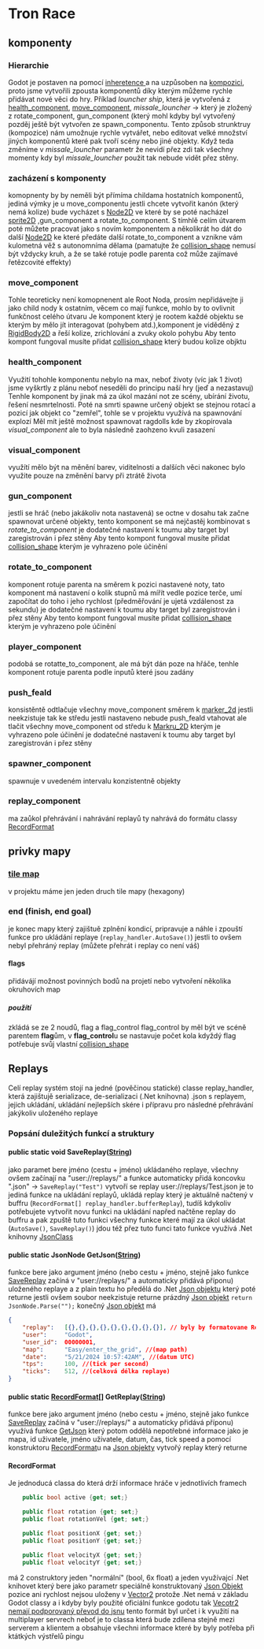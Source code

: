 # Tron Race
## komponenty
### Hierarchie
Godot je postaven na pomocí [inheretence ](https://docs.godotengine.org/en/latest/contributing/development/core_and_modules/inheritance_class_tree.html) a na uzpůsoben na [kompozici](https://docs.godotengine.org/en/latest/getting_started/introduction/godot_design_philosophy.html), proto jsme vytvořili zpousta komponentů díky kterým můžeme rychle přidávat nové věci do hry.
Příklad  *louncher ship*, která je vytvořená z [health_component](###health_component), [move_component](###move_component), *missale_louncher* -> který je zložený z rotate_component, gun_component (který mohl kdyby byl vytvořený pozděj ještě být vytvořen ze spawn_componentu.
Tento způsob strunktruy (kompozice) nám umožnuje rychle vytvářet, nebo editovat velké množství jiných komponentů které pak tvoří scény nebo jiné objekty.
Když teda změníme v *missale_louncher* parametr že nevidí přez zdi tak všechny momenty kdy byl *missale_louncher* použit tak nebude vidět přez stěny.
### zacházení s komponenty
komopnenty by by neměli být přímíma childama hostatních komponentů, jediná výmky je u move_componentu
jestli chcete vytvořit kanón (který nemá kolize) bude vycházet s [Node2D](https://docs.godotengine.org/en/4.1/classes/class_node2d.html) ve které by se poté nacházel [sprite2D]() ,gun_component a rotate_to_component.
S tímhlě celím útvarem poté můžete pracovat jako s novím komponentem a několikrát ho dát do další [Node2D](https://docs.godotengine.org/en/4.1/classes/class_node2d.html) ke které předáte další rotate_to_component a vznikne vám kulometná věž s autonomníma dělama (pamatujte že [collision_shape](https://docs.godotengine.org/en/4.0/tutorials/physics/collision_shapes_2d.html) nemusí být vždycky kruh, a že se také rotuje podle parenta což může zajímavé řetězcovité effekty)
### move_component
Tohle teoreticky není komopnenent ale Root Noda, prosím nepřidávejte ji jako child nody k ostatním, věcem co mají funkce, mohlo by to ovlivnit funkčnost celého útvaru
Je komponent který je rootem každé objektu se kterým by mělo jít interagovat (pohybem atd.),komponent je viděděný z [RigidBody2D](https://docs.godotengine.org/en/4.0/classes/class_rigidbody2d.html) a řeší kolize, zrichlování a zvuky okolo pohybu
Aby tento kompont fungoval musíte přidat [collision_shape](https://docs.godotengine.org/en/4.0/tutorials/physics/collision_shapes_2d.html) který budou kolize objktu
### health_component
Využití tohohle komponentu nebylo na max, neboť životy (víc jak 1 život) jsme vyškrtly z plánu neboť neseděli do principu naší hry (jeď a nezastavuj)
Tenhle komponent by jinak má za úkol mazání not ze scény, ubírání životu, řešení nesmrtelnosti.
Poté na smrti spawne určený objekt se stejnou rotací a pozicí jak objekt co "zemřel", tohle se v projektu využívá na spawnování explozí
Měl mít ještě možnost spawnovat ragdolls kde by zkopírovala *visual_component* ale to byla následně zaohzeno kvuli zasazení
### visual_component
využítí mělo být na měnění barev, viditelnosti a dalších věci
nakonec bylo využite pouze na změnění barvy při ztrátě života
### gun_component
jestli se hráč (nebo jakákoliv nota nastavená) se octne v dosahu tak začne spawnovat určené objekty, tento komponent se má nejčastěj kombinovat s *rotate_to_component*
je dodatečné nastavení k toumu aby target byl zaregistrován i přez stěny
Aby tento kompont fungoval musíte přidat [collision_shape](https://docs.godotengine.org/en/4.0/tutorials/physics/collision_shapes_2d.html) kterým je vyhrazeno pole účinění
### rotate_to_component
komponent rotuje parenta na směrem k pozici nastavené noty, tato komponent má nastavení o kolik stupnů má mířít vedle pozice terče, umí započítat do toho i jeho rychlost (předměřování  je ujetá vzdálenost za sekundu)
je dodatečné nastavení k toumu aby target byl zaregistrován i přez stěny
Aby tento kompont fungoval musíte přidat [collision_shape](https://docs.godotengine.org/en/4.0/tutorials/physics/collision_shapes_2d.html) kterým je vyhrazeno pole účinění
### player_component
podobá se rotatte_to_component, ale má být dán poze na hřáče, tenhle komponent rotuje parenta podle inputů které jsou zadány
### push_feald
konsistěntě odtlačuje všechny move_component směrem k [marker_2d](https://docs.godotengine.org/en/stable/classes/class_marker2d.html) jestli neekzistuje tak ke středu
jestli nastaveno nebude push_feald vtahovat ale tlačit všechny move_component od středu k [Markru_2D](https://docs.godotengine.org/en/stable/classes/class_marker2d.html) kterým je vyhrazeno pole účinění
je dodatečné nastavení k toumu aby target byl zaregistrován i přez stěny
### spawner_component
spawnuje v uvedeném intervalu konzistentně objekty
### replay_component
ma zaůkol přehrávání i nahrávání replayů ty nahrává do formátu classy [RecordFormat](####RecordFormat)
## privky mapy
### [tile map](https://docs.godotengine.org/en/3.5/tutorials/2d/using_tilemaps.html)
v projektu máme jen jeden druch tile mapy (hexagony) 

### end (finish, end goal)
je konec mapy který zajištuě zplnění kondicí, pripravuje a náhle i  zpouští funkce pro ukládání replaye (``replay_handler.AutoSave()``) jestli to ovšem nebyl přehráný replay (můžete přehrát i replay co není váš)
#### flags
přidávájí možnost povinných bodů na projetí nebo vytvoření několika okruhovích map
##### použítí
zkládá se ze 2 noudů, flag a flag_control
flag_control by měl být ve scéně parentem **flag**ům, v **flag_control**u se nastavuje počet kola
kdyždý flag potřebuje svůj vlastní [collision_shape](https://docs.godotengine.org/en/4.0/tutorials/physics/collision_shapes_2d.html)
## Replays
Celí replay systém stojí na jedné (pověčinou statické) classe replay_handler, která zajištujě serializace, de-serializaci (.Net knihovna) .json s replayem, jejich ukládání, ukládání nejlepších skére i přípravu pro následné přehrávání jakýkoliv uloženého replaye
### Popsání duležitých funkcí a struktury
#### public static void SaveReplay([String](https://docs.godotengine.org/en/stable/classes/class_string.html))
jako paramet bere jméno (cestu + jméno) ukládaného replaye, všechny ovšem začínají na "user://replays/" a funkce automaticky přidá koncovku ".json" -> ``SaveReplay("Test")`` vytvoří se replay user://replays/Test.json
je to jediná funkce na ukládání replayů, ukládá replay který je aktuálně načtený v buffru (``RecordFormat[] replay_handler.bufferReplay``), tudíš kdykoliv potřebujete vytvořit novu funkci na ukládání napřed načtěne replay do buffru a pak zpuště tuto funkci
všechny funkce které mají za úkol ukládat (``AutoSave()``, ``SaveReplay()``) jdou též přez tuto funci
tato funkce využívá .Net knihovny [JsonClass](https://learn.microsoft.com/en-us/dotnet/api/system.text.json.nodes.jsonobject?view=net-8.0)
#### public static JsonNode GetJson([String](https://docs.godotengine.org/en/stable/classes/class_string.html))
funkce bere jako argument jméno (nebo cestu + jméno, stejně jako funkce [SaveReplay](####SaveReplay) začíná v "user://replays/" a  automaticky přidává příponu) uloženého replaye a z plain textu ho předělá do .Net [Json objektu](https://learn.microsoft.com/en-us/dotnet/api/system.text.json.nodes.jsonobject?view=net-8.0) který poté returne
jestli ovšem soubor neekzistuje returne prázdný [Json objekt](https://learn.microsoft.com/en-us/dotnet/api/system.text.json.nodes.jsonobject?view=net-8.0) ``return JsonNode.Parse("");`` 
konečný [Json objekt](https://learn.microsoft.com/en-us/dotnet/api/system.text.json.nodes.jsonobject?view=net-8.0) má 
```json
{
    "replay":   [{},{},{},{},{},{},{},{},{}], // byly by formatovane RecordFormat objekty
    "user":     "Godot",
    "user_id":  00000001,
    "map":      "Easy/enter_the_grid", //(map path)
    "date":     "5/21/2024 10:57:42AM", //(datum UTC)
    "tps":      100, //(tick per second)
    "ticks":    512, //(celková délka replaye)
}
```
#### public static [RecordFormat](####RecordFormat)[] GetReplay([String](https://docs.godotengine.org/en/stable/classes/class_string.html))
funkce bere jako argument jméno (nebo cestu + jméno, stejně jako funkce [SaveReplay](####SaveReplay) začíná v "user://replays/" a  automaticky přidává příponu)
využívá funkce [GetJson](####test) který potom oddělá nepotřebné informace jako je mapa, id uživatele, jméno uživatele, datum, čas, tick speed a pomocí konstruktoru [RecordFormat](####RecordFormat)u na [Json objekty](https://learn.microsoft.com/en-us/dotnet/api/system.text.json.nodes.jsonobject?view=net-8.0) vytvořý replay který returne
#### RecordFormat
Je jednoducá classa do která drží informace hráče v jednotlivích framech
```cs
	public bool active {get; set;}

	public float rotation {get; set;}
	public float rotationVel {get; set;}

	public float positionX {get; set;}
	public float positionY {get; set;}

	public float velocityX {get; set;}
	public float velocityY {get; set;}
```
má 2 construktory jeden "normální" (bool, 6x float) a jeden využívajcí .Net knihovet který bere jako parametr speciálně konstruktovaný [Json Objekt](https://learn.microsoft.com/en-us/dotnet/api/system.text.json.nodes.jsonobject?view=net-8.0)
pozice ani rychlost nejsou uloženy v [Vector2](https://docs.godotengine.org/en/3.1/classes/class_vector2.html) protože .Net nemá v základu Godot classy a i kdyby byly použité oficiální funkce godotu tak [Vecotr2 nemají podporovaný převod do jsnu](https://docs.godotengine.org/en/latest/tutorials/io/saving_games.html#serializing)
tento formát byl určet i k využití na multiplayer servrech neboť je to classa která bude zdílena stejně mezi serverem a klientem a obsahuje všechni informace které by byly potřeba při ktátkých výstřelů pingu

